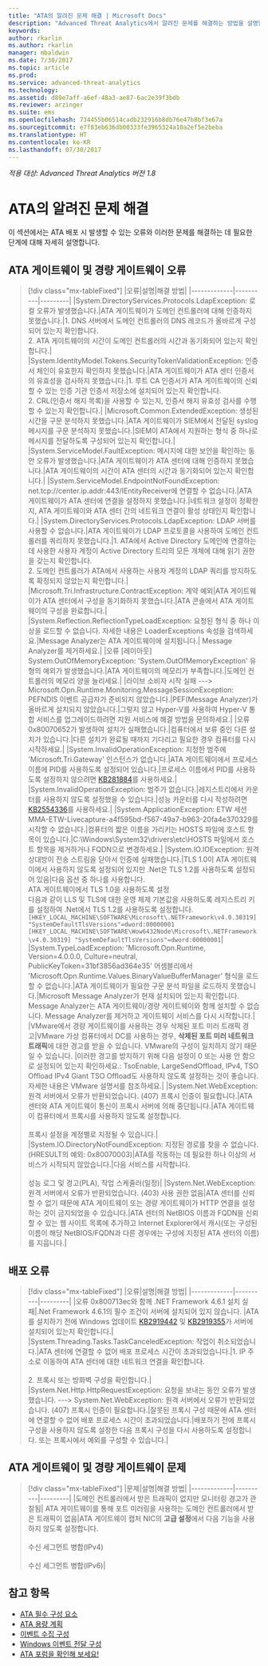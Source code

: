 ```yaml
---
title: "ATA의 알려진 문제 해결 | Microsoft Docs"
description: "Advanced Threat Analytics에서 알려진 문제를 해결하는 방법을 설명합니다."
keywords: 
author: rkarlin
ms.author: rkarlin
manager: mbaldwin
ms.date: 7/30/2017
ms.topic: article
ms.prod: 
ms.service: advanced-threat-analytics
ms.technology: 
ms.assetid: d89e7aff-a6ef-48a3-ae87-6ac2e39f3bdb
ms.reviewer: arzinger
ms.suite: ems
ms.openlocfilehash: 734455b06514cadb232916b8db76e47b8bf3e67a
ms.sourcegitcommit: e7f83eb636db00333fe3965324a10a2ef5e2beba
ms.translationtype: HT
ms.contentlocale: ko-KR
ms.lasthandoff: 07/30/2017
---
```

*적용 대상: Advanced Threat Analytics 버전 1.8*



# <a name="troubleshooting-ata-known-issues"></a>ATA의 알려진 문제 해결

이 섹션에서는 ATA 배포 시 발생할 수 있는 오류와 이러한 문제를 해결하는 데 필요한 단계에 대해 자세히 설명합니다.

## <a name="ata-gateway-and-lightweight-gateway-errors"></a>ATA 게이트웨이 및 경량 게이트웨이 오류

> [!div class="mx-tableFixed"]
|오류|설명|해결 방법|
|-------------|----------|---------|
|System.DirectoryServices.Protocols.LdapException: 로컬 오류가 발생했습니다.|ATA 게이트웨이가 도메인 컨트롤러에 대해 인증하지 못했습니다.|1. DNS 서버에서 도메인 컨트롤러의 DNS 레코드가 올바르게 구성되어 있는지 확인합니다. <br>2. ATA 게이트웨이의 시간이 도메인 컨트롤러의 시간과 동기화되어 있는지 확인합니다.|
|System.IdentityModel.Tokens.SecurityTokenValidationException: 인증서 체인이 유효한지 확인하지 못했습니다.|ATA 게이트웨이가 ATA 센터 인증서의 유효성을 검사하지 못했습니다.|1. 루트 CA 인증서가 ATA 게이트웨이의 신뢰할 수 있는 인증 기관 인증서 저장소에 설치되어 있는지 확인합니다. <br>2. CRL(인증서 해지 목록)을 사용할 수 있는지, 인증서 해지 유효성 검사를 수행할 수 있는지 확인합니다.|
|Microsoft.Common.ExtendedException: 생성된 시간을 구문 분석하지 못했습니다.|ATA 게이트웨이가 SIEM에서 전달된 syslog 메시지를 구문 분석하지 못했습니다.|SIEM이 ATA에서 지원하는 형식 중 하나로 메시지를 전달하도록 구성되어 있는지 확인합니다.|
|System.ServiceModel.FaultException: 메시지에 대한 보안을 확인하는 동안 오류가 발생했습니다.|ATA 게이트웨이가 ATA 센터에 대해 인증하지 못했습니다.|ATA 게이트웨이의 시간이 ATA 센터의 시간과 동기화되어 있는지 확인합니다.|
|System.ServiceModel.EndpointNotFoundException: net.tcp://center.ip.addr:443/IEntityReceiver에 연결할 수 없습니다.|ATA 게이트웨이가 ATA 센터에 연결을 설정하지 못했습니다.|네트워크 설정이 정확한지, ATA 게이트웨이와 ATA 센터 간의 네트워크 연결이 활성 상태인지 확인합니다.|
|System.DirectoryServices.Protocols.LdapException: LDAP 서버를 사용할 수 없습니다.|ATA 게이트웨이가 LDAP 프로토콜을 사용하여 도메인 컨트롤러를 쿼리하지 못했습니다.|1. ATA에서 Active Directory 도메인에 연결하는 데 사용한 사용자 계정이 Active Directory 트리의 모든 개체에 대해 읽기 권한을 갖는지 확인합니다. <br>2. 도메인 컨트롤러가 ATA에서 사용하는 사용자 계정의 LDAP 쿼리를 방지하도록 확정되지 않았는지 확인합니다.|
|Microsoft.Tri.Infrastructure.ContractException: 계약 예외|ATA 게이트웨이가 ATA 센터에서 구성을 동기화하지 못했습니다.|ATA 콘솔에서 ATA 게이트웨이의 구성을 완료합니다.|
|System.Reflection.ReflectionTypeLoadException: 요청된 형식 중 하나 이상을 로드할 수 없습니다. 자세한 내용은 LoaderExceptions 속성을 검색하세요.|Message Analyzer는 ATA 게이트웨이에 설치됩니다.| Message Analyzer를 제거하세요.|
|오류 [레이아웃] System.OutOfMemoryException: 'System.OutOfMemoryException' 유형의 예외가 발생했습니다.|ATA 게이트웨이의 메모리가 부족합니다.|도메인 컨트롤러의 메모리 양을 늘리세요.|
|라이브 소비자 시작 실패  ---> Microsoft.Opn.Runtime.Monitoring.MessageSessionException: PEFNDIS 이벤트 공급자가 준비되지 않았습니다.|PEF(Message Analyzer)가 올바르게 설치되지 않았습니다.|그렇지 않고 Hyper-V를 사용하여 Hyper-V 통합 서비스를 업그레이드하려면 지원 서비스에 해결 방법을 문의하세요.|
|오류 0x80070652가 발생하여 설치가 실패했습니다.|컴퓨터에서 보류 중인 다른 설치가 있습니다.|다른 설치가 완료될 때까지 기다리고 필요한 경우 컴퓨터를 다시 시작하세요.|
|System.InvalidOperationException: 지정한 범주에 'Microsoft.Tri.Gateway' 인스턴스가 없습니다.|ATA 게이트웨이에서 프로세스 이름에 PID를 사용하도록 설정되어 있습니다.|프로세스 이름에서 PID를 사용하도록 설정하지 않으려면 [KB281884](https://support.microsoft.com/kb/281884)를 사용하세요.|
|System.InvalidOperationException: 범주가 없습니다.|레지스트리에서 카운터를 사용하지 않도록 설정했을 수 있습니다.|성능 카운터를 다시 작성하려면 [KB2554336](https://support.microsoft.com/kb/2554336)를 사용하세요.|
|System.ApplicationException: ETW 세션 MMA-ETW-Livecapture-a4f595bd-f567-49a7-b963-20fa4e370329를 시작할 수 없습니다.|컴퓨터의 짧은 이름을 가리키는 HOSTS 파일에 호스트 항목이 있습니다.|C:\Windows\System32\drivers\etc\HOSTS 파일에서 호스트 항목을 제거하거나 FQDN으로 변경하세요.|
|System.IO.IOException: 원격 상대방이 전송 스트림을 닫아서 인증에 실패했습니다.|TLS 1.0이 ATA 게이트웨이에서 사용하지 않도록 설정되어 있지만 .Net은 TLS 1.2를 사용하도록 설정되어 있음|다음 옵션 중 하나를 사용합니다. </br> ATA 게이트웨이에서 TLS 1.0을 사용하도록 설정 </br>다음과 같이 LLS 및 TLS에 대한 운영 체제 기본값을 사용하도록 레지스트리 키를 설정하여 .Net에서 TLS 1.2를 사용하도록 설정합니다. `[HKEY_LOCAL_MACHINE\SOFTWARE\Microsoft\.NETFramework\v4.0.30319] "SystemDefaultTlsVersions"=dword:00000001` </br>`[HKEY_LOCAL_MACHINE\SOFTWARE\Wow6432Node\Microsoft\.NETFramework\v4.0.30319] "SystemDefaultTlsVersions"=dword:00000001`|
|System.TypeLoadException: 'Microsoft.Opn.Runtime, Version=4.0.0.0, Culture=neutral, PublicKeyToken=31bf3856ad364e35' 어셈블리에서 'Microsoft.Opn.Runtime.Values.BinaryValueBufferManager' 형식을 로드할 수 없습니다.|ATA 게이트웨이가 필요한 구문 분석 파일을 로드하지 못했습니다.|Microsoft Message Analyzer가 현재 설치되어 있는지 확인합니다. Message Analyzer는 ATA 게이트웨이/경량 게이트웨이와 함께 설치할 수 없습니다. Message Analyzer를 제거하고 게이트웨이 서비스를 다시 시작합니다.|
|VMware에서 경량 게이트웨이를 사용하는 경우 삭제된 포트 미러 트래픽 경고|VMware 가상 컴퓨터에서 DC를 사용하는 경우, **삭제된 포트 미러 네트워크 트래픽**에 대한 경고를 받을 수 있습니다. VMware의 구성이 일치하지 않기 때문일 수 있습니다. |이러한 경고를 방지하기 위해 다음 설정이 0 또는 사용 안 함으로 설정되어 있는지 확인하세요.: TsoEnable, LargeSendOffload, IPv4, TSO Offload IPv4 Giant TSO Offload도 사용하지 않도록 설정하는 것이 좋습니다. 자세한 내용은 VMware 설명서를 참조하세요.|
|System.Net.WebException: 원격 서버에서 오류가 반환되었습니다. (407) 프록시 인증이 필요합니다.|ATA 센터와 ATA 게이트웨이 통신이 프록시 서버에 의해 중단됩니다.|ATA 게이트웨이 컴퓨터에서 프록시를 사용하지 않도록 설정합니다. <br></br>프록시 설정을 계정별로 지정될 수 있습니다.|
|System.IO.DirectoryNotFoundException: 지정된 경로를 찾을 수 없습니다. (HRESULT의 예외: 0x80070003)|ATA를 작동하는 데 필요한 하나 이상의 서비스가 시작되지 않았습니다.|다음 서비스를 시작합니다. <br></br>성능 로그 및 경고(PLA), 작업 스케줄러(일정)|
|System.Net.WebException: 원격 서버에서 오류가 반환되었습니다. (403) 사용 권한 없음|ATA 센터를 신뢰할 수 없기 때문에 ATA 게이트웨이 또는 경량 게이트웨이가 HTTP 연결을 설정하는 것이 금지되었을 수 있습니다.|ATA 센터의 NetBIOS 이름과 FQDN을 신뢰할 수 있는 웹 사이트 목록에 추가하고 Internet Explorer에서 캐시(또는 구성된 이름이 해당 NetBIOS/FQDN과 다른 경우에는 구성에 지정된 ATA 센터의 이름)를 지웁니다.|

## <a name="deployment-errors"></a>배포 오류
> [!div class="mx-tableFixed"]
|오류|설명|해결 방법|
|-------------|----------|---------|
|오류 0x800713ec와 함께 .NET Framework 4.6.1 설치 실패|.Net Framework 4.6.1의 필수 조건이 서버에 설치되어 있지 않습니다. |ATA를 설치하기 전에 Windows 업데이트 [KB2919442](https://www.microsoft.com/download/details.aspx?id=42135) 및 [KB2919355](https://support.microsoft.com/kb/2919355)가 서버에 설치되어 있는지 확인합니다.|
|System.Threading.Tasks.TaskCanceledException: 작업이 취소되었습니다.|ATA 센터에 연결할 수 없어 배포 프로세스 시간이 초과되었습니다.|1.    IP 주소로 이동하여 ATA 센터에 대한 네트워크 연결을 확인합니다. <br></br>2.    프록시 또는 방화벽 구성을 확인합니다.|
|System.Net.Http.HttpRequestException: 요청을 보내는 동안 오류가 발생했습니다. ---> System.Net.WebException: 원격 서버에서 오류가 반환되었습니다. (407) 프록시 인증이 필요합니다.|잘못된 프록시 구성 때문에 ATA 센터에 연결할 수 없어 배포 프로세스 시간이 초과되었습니다.|배포하기 전에 프록시 구성을 사용하지 않도록 설정한 다음 프록시 구성을 다시 사용하도록 설정합니다. 또는 프록시에서 예외를 구성할 수 있습니다.|

## <a name="ata-gateway-and-lightweight-gateway-issues"></a>ATA 게이트웨이 및 경량 게이트웨이 문제

> [!div class="mx-tableFixed"]
|문제|설명|해결 방법|
|-------------|----------|---------|
|도메인 컨트롤러에서 받은 트래픽이 없지만 모니터링 경고가 관찰됨|    ATA 게이트웨이를 통해 포트 미러링을 사용하는 도메인 컨트롤러에서 받은 트래픽이 없음|ATA 게이트웨이 캡처 NIC의 **고급 설정**에서 다음 기능을 사용하지 않도록 설정합니다.<br></br>수신 세그먼트 병합(IPv4)<br></br>수신 세그먼트 병합(IPv6)|





## <a name="see-also"></a>참고 항목
- [ATA 필수 구성 요소](ata-prerequisites.md)
- [ATA 용량 계획](ata-capacity-planning.md)
- [이벤트 수집 구성](configure-event-collection.md)
- [Windows 이벤트 전달 구성](configure-event-collection.md#configuring-windows-event-forwarding)
- [ATA 포럼을 확인해 보세요!](https://social.technet.microsoft.com/Forums/security/home?forum=mata)
